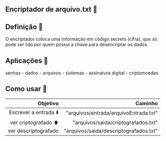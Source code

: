 ## Encriptador de arquivo.txt 📜

<h2>Definição 🗿</h2>
O encriptador coloca uma informação em código secreto (cifra), que só pode ser lido por quem possui a chave para desencriptar os dados.

<h2>Aplicações 📎</h2>
senhas - dados - arquivos - sistemas - assinatura digital - criptomoedas

<h2>Como usar 👀</h2>

| Objetivo | Caminho |
| ------: | -----------: |
| Escrever a entrada ⬇️| <sbd>"arquivos/entrada/arquivoEntrada.txt"</sbd>  |
| ver criptografado ⬆️ | <sbd>"arquivos/saida/criptografados.txt"</sbd>    |
| ver descriptografado   | <sbd>"arquivos/saida/descriptografados.txt"</sbd> |


